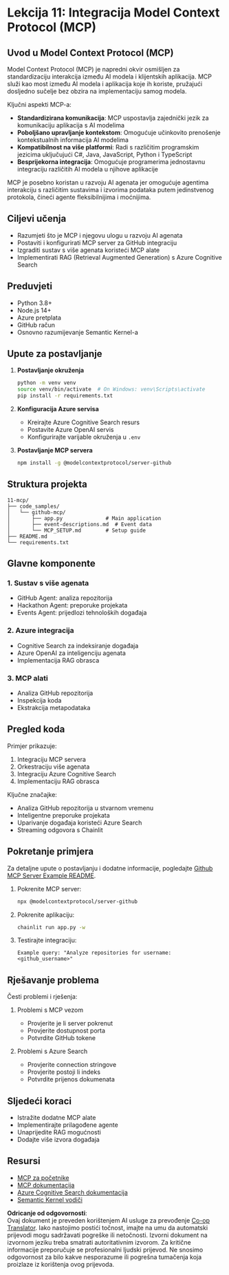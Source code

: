 <!--
CO_OP_TRANSLATOR_METADATA:
{
  "original_hash": "bbce3572338711aeab758506379ab716",
  "translation_date": "2025-07-12T13:51:13+00:00",
  "source_file": "11-mcp/README.md",
  "language_code": "hr"
}
-->
# Lekcija 11: Integracija Model Context Protocol (MCP)

## Uvod u Model Context Protocol (MCP)

Model Context Protocol (MCP) je napredni okvir osmišljen za standardizaciju interakcija između AI modela i klijentskih aplikacija. MCP služi kao most između AI modela i aplikacija koje ih koriste, pružajući dosljedno sučelje bez obzira na implementaciju samog modela.

Ključni aspekti MCP-a:

- **Standardizirana komunikacija**: MCP uspostavlja zajednički jezik za komunikaciju aplikacija s AI modelima
- **Poboljšano upravljanje kontekstom**: Omogućuje učinkovito prenošenje kontekstualnih informacija AI modelima
- **Kompatibilnost na više platformi**: Radi s različitim programskim jezicima uključujući C#, Java, JavaScript, Python i TypeScript
- **Besprijekorna integracija**: Omogućuje programerima jednostavnu integraciju različitih AI modela u njihove aplikacije

MCP je posebno koristan u razvoju AI agenata jer omogućuje agentima interakciju s različitim sustavima i izvorima podataka putem jedinstvenog protokola, čineći agente fleksibilnijima i moćnijima.

## Ciljevi učenja
- Razumjeti što je MCP i njegovu ulogu u razvoju AI agenata
- Postaviti i konfigurirati MCP server za GitHub integraciju
- Izgraditi sustav s više agenata koristeći MCP alate
- Implementirati RAG (Retrieval Augmented Generation) s Azure Cognitive Search

## Preduvjeti
- Python 3.8+
- Node.js 14+
- Azure pretplata
- GitHub račun
- Osnovno razumijevanje Semantic Kernel-a

## Upute za postavljanje

1. **Postavljanje okruženja**  
   ```bash
   python -m venv venv
   source venv/bin/activate  # On Windows: venv\Scripts\activate
   pip install -r requirements.txt
   ```

2. **Konfiguracija Azure servisa**  
   - Kreirajte Azure Cognitive Search resurs  
   - Postavite Azure OpenAI servis  
   - Konfigurirajte varijable okruženja u `.env`

3. **Postavljanje MCP servera**  
   ```bash
   npm install -g @modelcontextprotocol/server-github
   ```

## Struktura projekta

```
11-mcp/
├── code_samples/
│   └── github-mcp/
│       ├── app.py              # Main application
│       ├── event-descriptions.md  # Event data
│       └── MCP_SETUP.md        # Setup guide
├── README.md
└── requirements.txt
```

## Glavne komponente

### 1. Sustav s više agenata
- GitHub Agent: analiza repozitorija  
- Hackathon Agent: preporuke projekata  
- Events Agent: prijedlozi tehnoloških događaja

### 2. Azure integracija
- Cognitive Search za indeksiranje događaja  
- Azure OpenAI za inteligenciju agenata  
- Implementacija RAG obrasca

### 3. MCP alati
- Analiza GitHub repozitorija  
- Inspekcija koda  
- Ekstrakcija metapodataka

## Pregled koda

Primjer prikazuje:  
1. Integraciju MCP servera  
2. Orkestraciju više agenata  
3. Integraciju Azure Cognitive Search  
4. Implementaciju RAG obrasca

Ključne značajke:  
- Analiza GitHub repozitorija u stvarnom vremenu  
- Inteligentne preporuke projekata  
- Uparivanje događaja koristeći Azure Search  
- Streaming odgovora s Chainlit

## Pokretanje primjera

Za detaljne upute o postavljanju i dodatne informacije, pogledajte [Github MCP Server Example README](./code_samples/github-mcp/README.md).

1. Pokrenite MCP server:  
   ```bash
   npx @modelcontextprotocol/server-github
   ```

2. Pokrenite aplikaciju:  
   ```bash
   chainlit run app.py -w
   ```

3. Testirajte integraciju:  
   ```
   Example query: "Analyze repositories for username: <github_username>"
   ```

## Rješavanje problema

Česti problemi i rješenja:  
1. Problemi s MCP vezom  
   - Provjerite je li server pokrenut  
   - Provjerite dostupnost porta  
   - Potvrdite GitHub tokene

2. Problemi s Azure Search  
   - Provjerite connection stringove  
   - Provjerite postoji li indeks  
   - Potvrdite prijenos dokumenata

## Sljedeći koraci
- Istražite dodatne MCP alate  
- Implementirajte prilagođene agente  
- Unaprijedite RAG mogućnosti  
- Dodajte više izvora događaja

## Resursi
- [MCP za početnike](https://aka.ms/mcp-for-beginners)  
- [MCP dokumentacija](https://github.com/microsoft/semantic-kernel/tree/main/python/semantic-kernel/semantic_kernel/connectors/mcp)  
- [Azure Cognitive Search dokumentacija](https://learn.microsoft.com/azure/search/)  
- [Semantic Kernel vodiči](https://learn.microsoft.com/semantic-kernel/)

**Odricanje od odgovornosti**:  
Ovaj dokument je preveden korištenjem AI usluge za prevođenje [Co-op Translator](https://github.com/Azure/co-op-translator). Iako nastojimo postići točnost, imajte na umu da automatski prijevodi mogu sadržavati pogreške ili netočnosti. Izvorni dokument na izvornom jeziku treba smatrati autoritativnim izvorom. Za kritične informacije preporučuje se profesionalni ljudski prijevod. Ne snosimo odgovornost za bilo kakve nesporazume ili pogrešna tumačenja koja proizlaze iz korištenja ovog prijevoda.